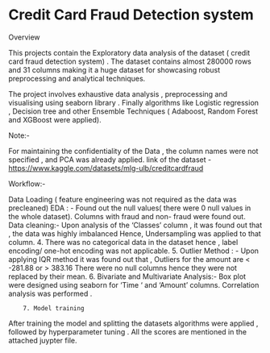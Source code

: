 # Credit Card Fraud Detection system

 Overview 

This  projects contain the Exploratory data analysis of the dataset ( credit card fraud detection system) . The dataset contains almost 280000 rows and 31 columns making it a huge dataset for showcasing robust preprocessing and analytical techniques. 


The project involves exhaustive data analysis , preprocessing and  visualising using seaborn library . Finally algorithms like Logistic regression , Decision tree and other Ensemble Techniques ( Adaboost, Random Forest and XGBoost were applied).


Note:-

For maintaining the confidentiality of the Data , the column names were not specified , and PCA was already applied.
link of the dataset -  https://www.kaggle.com/datasets/mlg-ulb/creditcardfraud



Workflow:-

Data Loading ( feature engineering was not required as the data was precleaned)
EDA : -
Found out the null values( there were 0 null values in the whole dataset).
Columns with fraud and non- fraud were found out.
Data cleaning:-
Upon analysis of  the ‘Classes’ column  , it was found out that , the data was highly imbalanced
Hence, Undersampling was applied to that column.
      4. There was no categorical data in the dataset hence , label encoding/ one-hot      encoding was not applicable.
       5.  Outlier Method : - 
Upon applying IQR method it was found out that , Outliers for the amount are < -281.88 or > 383.16
There were no null columns hence they were not replaced by their mean.
       6. Bivariate and Multivariate Analysis:-
Box plot were designed using seaborn for ‘Time ‘ and ‘Amount’ columns.
Correlation analysis was performed .

        7. Model training
After training the model and splitting the datasets algorithms were applied , followed by hyperparameter tuning .
All the scores are mentioned in the attached juypter file.
